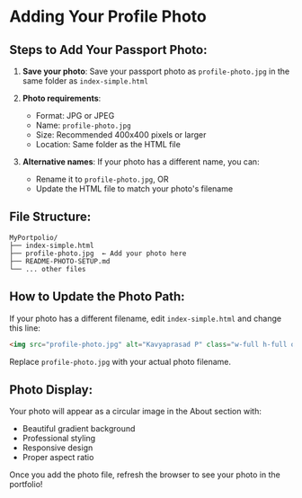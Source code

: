 # Adding Your Profile Photo

## Steps to Add Your Passport Photo:

1. **Save your photo**: Save your passport photo as `profile-photo.jpg` in the same folder as `index-simple.html`

2. **Photo requirements**:
   - Format: JPG or JPEG
   - Name: `profile-photo.jpg`
   - Size: Recommended 400x400 pixels or larger
   - Location: Same folder as the HTML file

3. **Alternative names**: If your photo has a different name, you can:
   - Rename it to `profile-photo.jpg`, OR
   - Update the HTML file to match your photo's filename

## File Structure:
```
MyPortpolio/
├── index-simple.html
├── profile-photo.jpg  ← Add your photo here
├── README-PHOTO-SETUP.md
└── ... other files
```

## How to Update the Photo Path:

If your photo has a different filename, edit `index-simple.html` and change this line:
```html
<img src="profile-photo.jpg" alt="Kavyaprasad P" class="w-full h-full object-cover rounded-full">
```

Replace `profile-photo.jpg` with your actual photo filename.

## Photo Display:

Your photo will appear as a circular image in the About section with:
- Beautiful gradient background
- Professional styling
- Responsive design
- Proper aspect ratio

Once you add the photo file, refresh the browser to see your photo in the portfolio! 